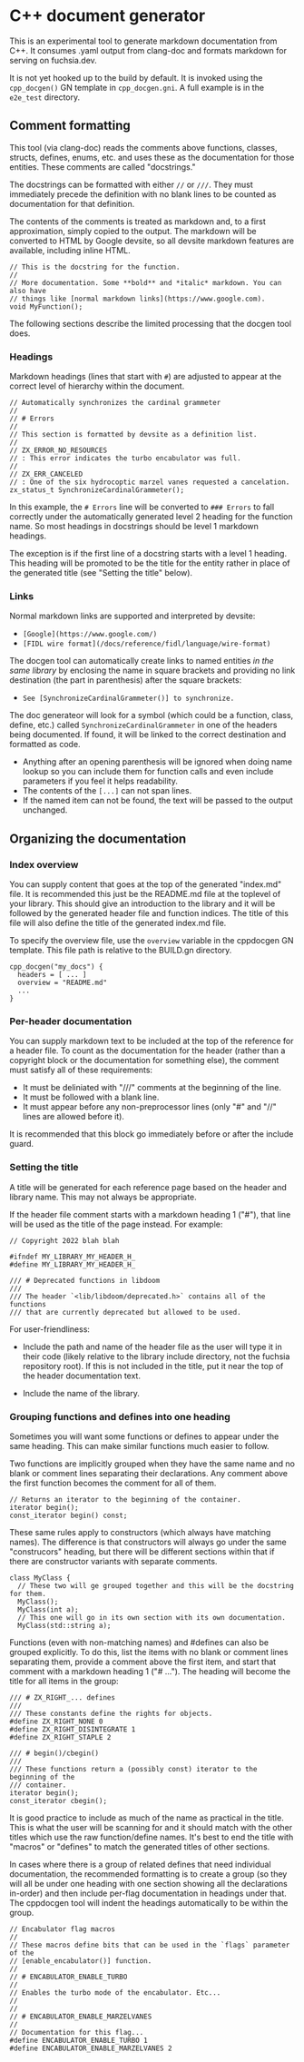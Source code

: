 # C++ document generator

This is an experimental tool to generate markdown documentation from C++. It
consumes .yaml output from clang-doc and formats markdown for serving on
fuchsia.dev.

It is not yet hooked up to the build by default. It is invoked using the
`cpp_docgen()` GN template in `cpp_docgen.gni`. A full example is in the
`e2e_test` directory.

## Comment formatting

This tool (via clang-doc) reads the comments above functions, classes, structs,
defines, enums, etc. and uses these as the documentation for those entities.
These comments are called "docstrings."

The docstrings can be formatted with either `//` or `///`. They must immediately
precede the definition with no blank lines to be counted as documentation for
that definition.

The contents of the comments is treated as markdown and, to a first
approximation, simply copied to the output. The markdown will be converted to
HTML by Google devsite, so all devsite markdown features are available,
including inline HTML.

```
// This is the docstring for the function.
//
// More documentation. Some **bold** and *italic* markdown. You can also have
// things like [normal markdown links](https://www.google.com).
void MyFunction();
```

The following sections describe the limited processing that the docgen tool
does.

### Headings

Markdown headings (lines that start with `#`) are adjusted to appear at the
correct level of hierarchy within the document.

```
// Automatically synchronizes the cardinal grammeter
//
// # Errors
//
// This section is formatted by devsite as a definition list.
//
// ZX_ERROR_NO_RESOURCES
// : This error indicates the turbo encabulator was full.
//
// ZX_ERR_CANCELED
// : One of the six hydrocoptic marzel vanes requested a cancelation.
zx_status_t SynchronizeCardinalGrammeter();
```

In this example, the `# Errors` line will be converted to `### Errors` to fall
correctly under the automatically generated level 2 heading for the function
name. So most headings in docstrings should be level 1 markdown headings.

The exception is if the first line of a docstring starts with a level 1 heading.
This heading will be promoted to be the title for the entity rather in place of
the generated title (see "Setting the title" below).

### Links

Normal markdown links are supported and interpreted by devsite:

  * `[Google](https://www.google.com/)`
  * `[FIDL wire format](/docs/reference/fidl/language/wire-format)`

The docgen tool can automatically create links to named entities *in the same
library* by enclosing the name in square brackets and providing no link
destination (the part in parenthesis) after the square brackets:

  * `See [SynchronizeCardinalGrammeter()] to synchronize.`

The doc generateor will look for a symbol (which could be a function, class,
define, etc.) called `SynchronizeCardinalGrammeter` in one of the headers being
documented. If found, it will be linked to the correct destination and formatted
as code.

  * Anything after an opening parenthesis will be ignored when doing name
    lookup so you can include them for function calls and even include
    parameters if you feel it helps readability.
  * The contents of the `[...]` can not span lines.
  * If the named item can not be found, the text will be passed to the output
    unchanged.

## Organizing the documentation

### Index overview

You can supply content that goes at the top of the generated "index.md" file. It
is recommended this just be the README.md file at the toplevel of your library.
This should give an introduction to the library and it will be followed by the
generated header file and function indices. The title of this file will also
define the title of the generated index.md file.

To specify the overview file, use the `overview` variable in the cppdocgen GN
template. This file path is relative to the BUILD.gn directory.

```
cpp_docgen("my_docs") {
  headers = [ ... ]
  overview = "README.md"
  ...
}
```

### Per-header documentation

You can supply markdown text to be included at the top of the reference for a
header file. To count as the documentation for the header (rather than a
copyright block or the documentation for something else), the comment must
satisfy all of these requirements:

  * It must be deliniated with "///" comments at the beginning of the line.
  * It must be followed with a blank line.
  * It must appear before any non-preprocessor lines (only "#" and "//" lines
    are allowed before it).

It is recommended that this block go immediately before or after the include guard.

### Setting the title

A title will be generated for each reference page based on the header and
library name. This may not always be appropriate.

If the header file comment starts with a markdown heading 1 ("#"), that line
will be used as the title of the page instead. For example:

```
// Copyright 2022 blah blah

#ifndef MY_LIBRARY_MY_HEADER_H_
#define MY_LIBRARY_MY_HEADER_H_

/// # Deprecated functions in libdoom
///
/// The header `<lib/libdoom/deprecated.h>` contains all of the functions
/// that are currently deprecated but allowed to be used.
```

For user-friendliness:

  * Include the path and name of the header file as the user will type it in
    their code (likely relative to the library include directory, not the
    fuchsia repository root). If this is not included in the title, put it near
    the top of the header documentation text.

  * Include the name of the library.

### Grouping functions and defines into one heading

Sometimes you will want some functions or defines to appear under the same
heading. This can make similar functions much easier to follow.

Two functions are implicitly grouped when they have the same name and no blank
or comment lines separating their declarations. Any comment above the first
function becomes the comment for all of them.

```
// Returns an iterator to the beginning of the container.
iterator begin();
const_iterator begin() const;
```

These same rules apply to constructors (which always have matching names).
The difference is that constructors will always go under the same "construcors"
heading, but there will be different sections within that if there are
constructor variants with separate comments.

```
class MyClass {
  // These two will ge grouped together and this will be the docstring for them.
  MyClass();
  MyClass(int a);
  // This one will go in its own section with its own documentation.
  MyClass(std::string a);
```

Functions (even with non-matching names) and #defines can also be grouped
explicitly. To do this, list the items with no blank or comment lines separating
them, provide a comment above the first item, and start that comment with a
markdown heading 1 ("# ..."). The heading will become the title for all items in
the group:

```
/// # ZX_RIGHT_... defines
///
/// These constants define the rights for objects.
#define ZX_RIGHT_NONE 0
#define ZX_RIGHT_DISINTEGRATE 1
#define ZX_RIGHT_STAPLE 2

/// # begin()/cbegin()
///
/// These functions return a (possibly const) iterator to the beginning of the
/// container.
iterator begin();
const_iterator cbegin();
```

It is good practice to include as much of the name as practical in the title.
This is what the user will be scanning for and it should match with the other
titles which use the raw function/define names. It's best to end the title with
"macros" or "defines" to match the generated titles of other sections.

In cases where there is a group of related defines that need individual
documentation, the recommended formatting is to create a group (so they will all
be under one heading with one section showing all the declarations in-order) and
then include per-flag documentation in headings under that. The cppdocgen tool
will indent the headings automatically to be within the group.

```
// Encabulator flag macros
//
// These macros define bits that can be used in the `flags` parameter of the
// [enable_encabulator()] function.
//
// # ENCABULATOR_ENABLE_TURBO
//
// Enables the turbo mode of the encabulator. Etc...
//
//
// # ENCABULATOR_ENABLE_MARZELVANES
//
// Documentation for this flag...
#define ENCABULATOR_ENABLE_TURBO 1
#define ENCABULATOR_ENABLE_MARZELVANES 2
```
